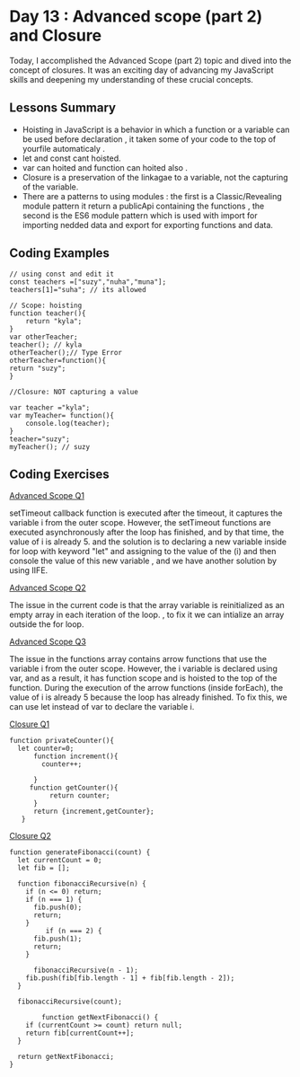 
# Day 13 : Advanced scope (part 2) and Closure
Today, I accomplished the Advanced Scope (part 2) topic and dived into the concept of closures. It was an exciting day of advancing my JavaScript skills and deepening my understanding of these crucial concepts.

## Lessons Summary
- Hoisting in JavaScript is a behavior in which a function or a variable can be used before declaration , it taken some of your code to the top of yourfile automaticaly .
- let and const cant hoisted.
- var can hoited and function can hoited also .
- Closure is a preservation of the linkagae to a variable, not the capturing of the variable.
- There are a patterns to using modules : the first is a Classic/Revealing module pattern it return a publicApi containing the functions , the second is the ES6 module pattern which is used with import for importing nedded data and export for exporting functions and data.

## Coding Examples

```
// using const and edit it 
const teachers =["suzy","nuha","muna"];
teachers[1]="suha"; // its allowed 

// Scope: hoisting
function teacher(){
    return "kyla";
}
var otherTeacher;
teacher(); // kyla
otherTeacher();// Type Error
otherTeacher=function(){
return "suzy";
}

//Closure: NOT capturing a value

var teacher ="kyla";
var myTeacher= function(){
    console.log(teacher);
}
teacher="suzy";
myTeacher(); // suzy 

```
## Coding Exercises

[Advanced Scope Q1](https://github.com/orjwan-alrajaby/gsg-expressjs-backend-training-2023/blob/main/learning-sprint-1/week3-day4-tasks/tasks.md)

setTimeout callback function is executed after the timeout, it captures the variable i from the outer scope. However, the setTimeout functions are executed asynchronously after the loop has finished, and by that time, the value of i is already 5. and the solution is to declaring a new variable inside for loop with keyword "let" and assigning to the value of the (i) and then console the value of this new variable , and we have another solution by using IIFE. 

[Advanced Scope Q2](https://github.com/orjwan-alrajaby/gsg-expressjs-backend-training-2023/blob/main/learning-sprint-1/week3-day4-tasks/tasks.md)

The issue in the current code is that the array variable is reinitialized as an empty array in each iteration of the loop. , to fix it we can intialize an array outside the for loop.

[Advanced Scope Q3](https://github.com/orjwan-alrajaby/gsg-expressjs-backend-training-2023/blob/main/learning-sprint-1/week3-day4-tasks/tasks.md)

The issue in the functions array contains arrow functions that use the variable i from the outer scope. However, the i variable is declared using var, and as a result, it has function scope and is hoisted to the top of the function. During the execution of the arrow functions (inside forEach), the value of i is already 5 because the loop has already finished. 
To fix this, we can use let instead of var to declare the variable i.

[Closure Q1](https://github.com/orjwan-alrajaby/gsg-expressjs-backend-training-2023/blob/main/learning-sprint-1/week3-day4-tasks/tasks.md)
```
function privateCounter(){
  let counter=0;
      function increment(){
        counter++;
        
      }
     function getCounter(){
          return counter;
      }
      return {increment,getCounter};
   }
```

[Closure Q2](https://github.com/orjwan-alrajaby/gsg-expressjs-backend-training-2023/blob/main/learning-sprint-1/week3-day4-tasks/tasks.md)
```
function generateFibonacci(count) {
  let currentCount = 0;
  let fib = []; 

  function fibonacciRecursive(n) {
    if (n <= 0) return;
    if (n === 1) {
      fib.push(0); 
      return;
    }
         if (n === 2) {
      fib.push(1); 
      return;
    }
    
      fibonacciRecursive(n - 1);
    fib.push(fib[fib.length - 1] + fib[fib.length - 2]);
  }

  fibonacciRecursive(count);

        function getNextFibonacci() {
    if (currentCount >= count) return null;
    return fib[currentCount++];
  }

  return getNextFibonacci;
}
```
